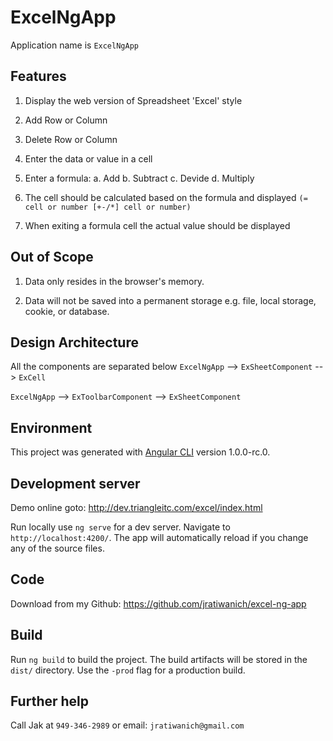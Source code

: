 # ExcelNgApp
Application name is `ExcelNgApp`

## Features
1) Display the web version of Spreadsheet 'Excel' style

2) Add Row or Column

3) Delete Row or Column

4) Enter the data or value in a cell

5) Enter a formula:
  a. Add
  b. Subtract
  c. Devide
  d. Multiply

6) The cell should be calculated based on the formula and displayed
`(= cell or number [+-/*] cell or number)`

8) When exiting a formula cell the actual value should be displayed


## Out of Scope
1) Data only resides in the browser's memory.

2) Data will not be saved into a permanent storage e.g. file, local storage, cookie, or database.

## Design Architecture
All the components are separated below
`ExcelNgApp` --> `ExSheetComponent` --> `ExCell`

`ExcelNgApp` --> `ExToolbarComponent` --> `ExSheetComponent`

## Environment
This project was generated with [Angular CLI](https://github.com/angular/angular-cli) version 1.0.0-rc.0.

## Development server
Demo online goto:  http://dev.triangleitc.com/excel/index.html

Run locally use `ng serve` for a dev server. Navigate to `http://localhost:4200/`. The app will automatically reload if you change any of the source files.

## Code
Download from my Github:
https://github.com/jratiwanich/excel-ng-app


## Build

Run `ng build` to build the project. The build artifacts will be stored in the `dist/` directory. Use the `-prod` flag for a production build.


## Further help
Call Jak at `949-346-2989`
or email: `jratiwanich@gmail.com`
